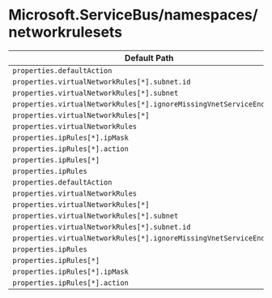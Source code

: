 # Microsoft.ServiceBus/namespaces/networkrulesets

| Default Path | Alias |
|---|---|
| `properties.defaultAction` | `Microsoft.ServiceBus/namespaces/networkrulesets/default.defaultAction` |
| `properties.virtualNetworkRules[*].subnet.id` | `Microsoft.ServiceBus/namespaces/networkrulesets/default.virtualNetworkRules[*].subnet.id` |
| `properties.virtualNetworkRules[*].subnet` | `Microsoft.ServiceBus/namespaces/networkrulesets/default.virtualNetworkRules[*].subnet` |
| `properties.virtualNetworkRules[*].ignoreMissingVnetServiceEndpoint` | `Microsoft.ServiceBus/namespaces/networkrulesets/default.virtualNetworkRules[*].ignoreMissingVnetServiceEndpoint` |
| `properties.virtualNetworkRules[*]` | `Microsoft.ServiceBus/namespaces/networkrulesets/default.virtualNetworkRules[*]` |
| `properties.virtualNetworkRules` | `Microsoft.ServiceBus/namespaces/networkrulesets/default.virtualNetworkRules` |
| `properties.ipRules[*].ipMask` | `Microsoft.ServiceBus/namespaces/networkrulesets/default.ipRules[*].ipMask` |
| `properties.ipRules[*].action` | `Microsoft.ServiceBus/namespaces/networkrulesets/default.ipRules[*].action` |
| `properties.ipRules[*]` | `Microsoft.ServiceBus/namespaces/networkrulesets/default.ipRules[*]` |
| `properties.ipRules` | `Microsoft.ServiceBus/namespaces/networkrulesets/default.ipRules` |
| `properties.defaultAction` | `Microsoft.ServiceBus/namespaces/networkrulesets/defaultAction` |
| `properties.virtualNetworkRules` | `Microsoft.ServiceBus/namespaces/networkrulesets/virtualNetworkRules` |
| `properties.virtualNetworkRules[*]` | `Microsoft.ServiceBus/namespaces/networkrulesets/virtualNetworkRules[*]` |
| `properties.virtualNetworkRules[*].subnet` | `Microsoft.ServiceBus/namespaces/networkrulesets/virtualNetworkRules[*].subnet` |
| `properties.virtualNetworkRules[*].subnet.id` | `Microsoft.ServiceBus/namespaces/networkrulesets/virtualNetworkRules[*].subnet.id` |
| `properties.virtualNetworkRules[*].ignoreMissingVnetServiceEndpoint` | `Microsoft.ServiceBus/namespaces/networkrulesets/virtualNetworkRules[*].ignoreMissingVnetServiceEndpoint` |
| `properties.ipRules` | `Microsoft.ServiceBus/namespaces/networkrulesets/ipRules` |
| `properties.ipRules[*]` | `Microsoft.ServiceBus/namespaces/networkrulesets/ipRules[*]` |
| `properties.ipRules[*].ipMask` | `Microsoft.ServiceBus/namespaces/networkrulesets/ipRules[*].ipMask` |
| `properties.ipRules[*].action` | `Microsoft.ServiceBus/namespaces/networkrulesets/ipRules[*].action` |

